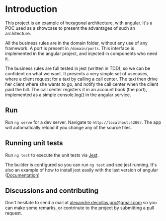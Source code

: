 # Introduction

This project is an example of hexagonal architecture, with angular. It's a POC used as a showcase to present the advantages of such an architecture.

All the business rules are in the domain folder, without any use of any framework. A port is present in `/domain/ports`. This interface is implemented in the angular project, and injected in components who need it.

The business rules are full tested in jest (written in TDD), so we can be confident on what we want.
It presents a very simple set of usecases, where a client request for a taxi by calling a call center. The taxi then drive her client where she wants to go, and notify the call center when the client paid the bill. The call center registers it in an account book (the port), implemented as a simple console.log() in the angular service.


## Run

Run `ng serve` for a dev server. Navigate to `http://localhost:4200/`. The app will automatically reload if you change any of the source files.

## Running unit tests

Run `ng test` to execute the unit tests via [Jest](https://jestjs.io/fr/).

The builder is configured so you can run `ng test` and see jest running. It's also an example of how to install jest easily with the last version of angular ([Documentation](https://sybrenbolandit.nl/2020/02/04/angular-with-jest/))  

## Discussions and contributing

Don't hesitate to send a mail at [alexandre.decollas.pro@gmail.com](mailto:alexandre.decollas.pro@gmail.com) so you can make some remarks, or contrinute to the project by submitting a pull request.
